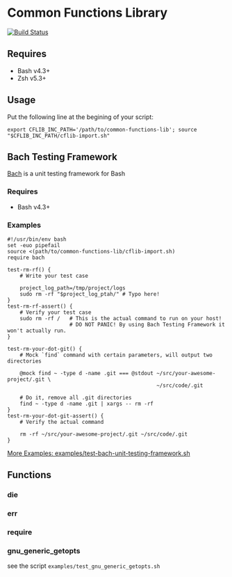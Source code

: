 Common Functions Library
========================

[![Build Status](https://travis-ci.org/chaifeng/shell-common-functions-library.svg)](https://travis-ci.org/chaifeng/shell-common-functions-library/)

## Requires

- Bash v4.3+
- Zsh v5.3+

## Usage

Put the following line at the begining of your script:

    export CFLIB_INC_PATH='/path/to/common-functions-lib'; source "$CFLIB_INC_PATH/cflib-import.sh"

## Bach Testing Framework

[Bach](https://bach.sh) is a unit testing framework for Bash

### Requires

- Bash v4.3+

### Examples


    #!/usr/bin/env bash
    set -euo pipefail
    source <(path/to/common-functions-lib/cflib-import.sh)
    require bach

    test-rm-rf() {
        # Write your test case
    
        project_log_path=/tmp/project/logs
        sudo rm -rf "$project_log_ptah/" # Typo here!
    }
    test-rm-rf-assert() {
        # Verify your test case
        sudo rm -rf /   # This is the actual command to run on your host!
                        # DO NOT PANIC! By using Bach Testing Framework it won't actually run.
    }

    test-rm-your-dot-git() {
        # Mock `find` command with certain parameters, will output two directories

        @mock find ~ -type d -name .git === @stdout ~/src/your-awesome-project/.git \
                                                    ~/src/code/.git

        # Do it, remove all .git directories
        find ~ -type d -name .git | xargs -- rm -rf
    }
    test-rm-your-dot-git-assert() {
        # Verify the actual command

        rm -rf ~/src/your-awesome-project/.git ~/src/code/.git
    }


[More Examples: examples/test-bach-unit-testing-framework.sh](examples/test-bach-unit-testing-framework.sh)
    
## Functions

### die
### err
### require
### gnu_generic_getopts

see the script `examples/test_gnu_generic_getopts.sh`
